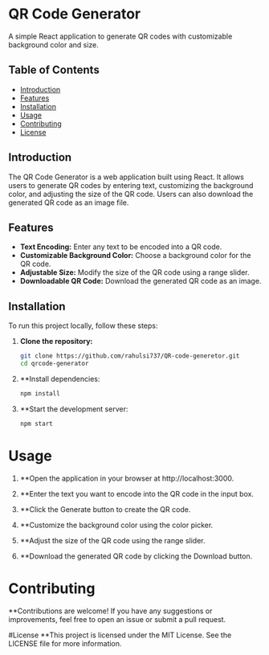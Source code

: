 # QR Code Generator

A simple React application to generate QR codes with customizable background color and size.

## Table of Contents

- [Introduction](#introduction)
- [Features](#features)
- [Installation](#installation)
- [Usage](#usage)
- [Contributing](#contributing)
- [License](#license)

## Introduction

The QR Code Generator is a web application built using React. It allows users to generate QR codes by entering text, customizing the background color, and adjusting the size of the QR code. Users can also download the generated QR code as an image file.

## Features

- **Text Encoding:** Enter any text to be encoded into a QR code.
- **Customizable Background Color:** Choose a background color for the QR code.
- **Adjustable Size:** Modify the size of the QR code using a range slider.
- **Downloadable QR Code:** Download the generated QR code as an image.

## Installation

To run this project locally, follow these steps:

1. **Clone the repository:**
   ```sh
   git clone https://github.com/rahulsi737/QR-code-generetor.git
   cd qrcode-generator
2. **Install dependencies:

   ```sh
   npm install
3. **Start the development server:

   ```sh
   npm start
# Usage
1. **Open the application in your browser at http://localhost:3000.

2. **Enter the text you want to encode into the QR code in the input box.

3. **Click the Generate button to create the QR code.

4. **Customize the background color using the color picker.

5. **Adjust the size of the QR code using the range slider.

6. **Download the generated QR code by clicking the Download button.

# Contributing
**Contributions are welcome! If you have any suggestions or improvements, feel free to open an issue or submit a pull request.

#License
**This project is licensed under the MIT License. See the LICENSE file for more information.
